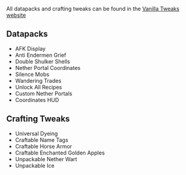 All datapacks and crafting tweaks can be found in the [Vanilla Tweaks website](htps://vanillatweaks.net)

## Datapacks
- AFK Display
- Anti Endermen Grief
- Double Shulker Shells
- Nether Portal Coordinates
- Silence Mobs
- Wandering Trades
- Unlock All Recipes
- Custom Nether Portals
- Coordinates HUD

## Crafting Tweaks
- Universal Dyeing
- Craftable Name Tags
- Craftable Horse Armor
- Craftable Enchanted Golden Apples
- Unpackable Nether Wart
- Unpackable Ice